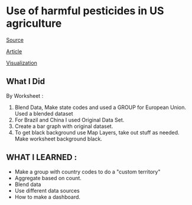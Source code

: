 # Use of harmful pesticides in US agriculture

[Source](https://data.world/makeovermonday/2020w2)

[Article](https://ehjournal.biomedcentral.com/articles/10.1186/s12940-019-0488-0)

[Visualization](https://public.tableau.com/profile/darwin.agunos#!/vizhome/MM2020W2/UseofHarmfulPesticidesinUSAgriculture)

## What I Did

By Worksheet :

1. Blend Data, Make state codes and used a GROUP for European Union. Used a blended dataset
2. For Brazil and China I used Original Data Set.
3. Create a bar graph with original dataset. 
4. To get black background use Map Layers, take out stuff as needed. Make worksheet background black.


## WHAT I LEARNED :

- Make a group with country codes to do a "custom territory"
- Aggregate based on count.
- Blend data
- Use different data sources
- How to make a dashboard.


	
